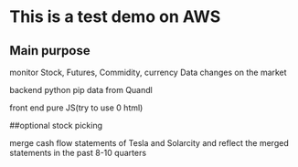 # This is a test demo on AWS
## Main purpose 

monitor Stock, Futures, Commidity, currency Data changes on the market 

backend python pip data from Quandl

front end pure JS(try to use 0 html)

##optional stock picking

merge cash flow statements of Tesla and Solarcity and reflect the merged statements in the past 8-10 quarters

